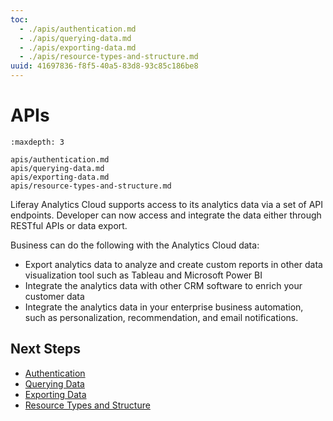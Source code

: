 ```yaml
---
toc:
  - ./apis/authentication.md
  - ./apis/querying-data.md
  - ./apis/exporting-data.md
  - ./apis/resource-types-and-structure.md
uuid: 41697836-f8f5-40a5-83d8-93c85c186be8
---
```

# APIs

```{toctree}
:maxdepth: 3
   
apis/authentication.md
apis/querying-data.md
apis/exporting-data.md
apis/resource-types-and-structure.md
```

Liferay Analytics Cloud supports access to its analytics data via a set of API endpoints. Developer can now access and integrate the data either through RESTful APIs or data export.

Business can do the following with the Analytics Cloud data:

* Export analytics data to analyze and create custom reports in other data visualization tool such as Tableau and Microsoft Power BI
* Integrate the analytics data with other CRM software to enrich your customer data
* Integrate the analytics data in your enterprise business automation, such as personalization, recommendation, and email notifications.

## Next Steps

-  [Authentication](./apis/authentication.md)
-  [Querying Data](./apis/querying-data.md)
-  [Exporting Data](./apis/exporting-data.md)
-  [Resource Types and Structure](./apis/resource-types-and-structure.md)
